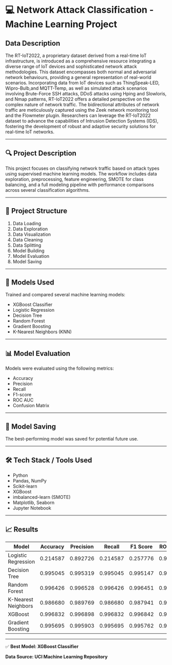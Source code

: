 # 💻 Network Attack Classification - Machine Learning Project

##  Data Description

The RT-IoT2022, a proprietary dataset derived from a real-time IoT infrastructure, is introduced as a comprehensive resource integrating a diverse range of IoT devices and sophisticated network attack methodologies. This dataset encompasses both normal and adversarial network behaviours, providing a general representation of real-world scenarios. Incorporating data from IoT devices such as ThingSpeak-LED, Wipro-Bulb,and MQTT-Temp, as well as simulated attack scenarios involving Brute-Force SSH attacks, DDoS attacks using Hping and Slowloris, and Nmap patterns, RT-IoT2022 offers a detailed perspective on the complex nature of network traffic. The bidirectional attributes of network traffic are meticulously captured using the Zeek network monitoring tool and the Flowmeter plugin. Researchers can leverage the RT-IoT2022 dataset to advance the capabilities of Intrusion Detection Systems (IDS), fostering the development of robust and adaptive security solutions for real-time IoT networks.

---

## 🔍 Project Description

This project focuses on classifying network traffic based on attack types using supervised machine learning models. The workflow includes data exploration, preprocessing, feature engineering, SMOTE for class balancing, and a full modeling pipeline with performance comparisons across several classification algorithms.

---

## 📁 Project Structure

1. Data Loading  
2. Data Exploration  
3. Data Visualization  
4. Data Cleaning  
5. Data Splitting  
6. Model Building  
7. Model Evaluation  
8. Model Saving  

---

## 🧠 Models Used

Trained and compared several machine learning models:

- XGBoost Classifier  
- Logistic Regression  
- Decision Tree  
- Random Forest  
- Gradient Boosting  
- K-Nearest Neighbors (KNN)  

---

## 📊 Model Evaluation

Models were evaluated using the following metrics:

- Accuracy  
- Precision  
- Recall  
- F1-score  
- ROC AUC  
- Confusion Matrix  

---

## 💾 Model Saving

The best-performing model was saved for potential future use.

---

## 🛠 Tech Stack / Tools Used

- Python  
- Pandas, NumPy  
- Scikit-learn  
- XGBoost  
- imbalanced-learn (SMOTE)  
- Matplotlib, Seaborn  
- Jupyter Notebook  

---

## 📈 Results

| Model                | Accuracy | Precision | Recall | F1 Score | ROC AUC |
|----------------------|----------|-----------|--------|----------|---------|
| Logistic Regression  | 0.214587 | 0.892726  | 0.214587 | 0.257776  | 0.906678 |
| Decision Tree        | 0.995045 | 0.995319  | 0.995045 | 0.995147  | 0.964636 |
| Random Forest        | 0.996426 | 0.996528  | 0.996426 | 0.996451  | 0.985362 |
| K-Nearest Neighbors  | 0.986680 | 0.989769  | 0.986680 | 0.987941  | 0.960951 |
| XGBoost              | 0.996832 | 0.996898  | 0.996832 | 0.996842  | 0.999868 |
| Gradient Boosting    | 0.995695 | 0.995903  | 0.995695 | 0.995762  | 0.999814 |

---

✅ **Best Model: XGBoost Classifier**



**Data Source:  UCI Machine Learning Repository**
